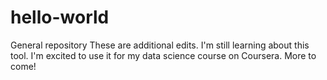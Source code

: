hello-world
===========

General repository
These are additional edits.
I'm still learning about this tool.
I'm excited to use it for my data science course on Coursera.
More to come!
